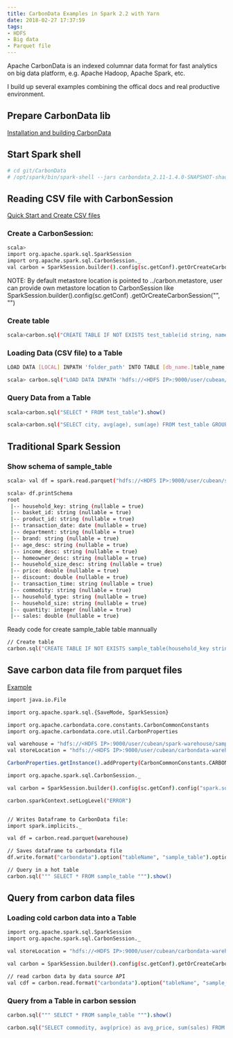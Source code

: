```yaml
---
title: CarbonData Examples in Spark 2.2 with Yarn
date: 2018-02-27 17:37:59
tags: 
- HDFS
- Big data
- Parquet file
---
```


Apache CarbonData is an indexed columnar data format for fast analytics on big data platform, e.g. Apache Hadoop, Apache Spark, etc.

I build up several examples combining the offical docs and real productive environment. 

<!-- more -->

## Prepare CarbonData lib

[Installation and building CarbonData](https://github.com/apache/carbondata/tree/master/build)

## Start Spark shell

```sh
# cd git/CarbonData
# /opt/spark/bin/spark-shell --jars carbondata_2.11-1.4.0-SNAPSHOT-shade-hadoop2.7.2.jar --driver-memory 10G --executor-memory 15G --executor-cores 10
```

## Reading CSV file with CarbonSession

[Quick Start and Create CSV files](https://carbondata.apache.org/quick-start-guide.html)

### Create a CarbonSession:

```sh
scala> 
import org.apache.spark.sql.SparkSession
import org.apache.spark.sql.CarbonSession._
val carbon = SparkSession.builder().config(sc.getConf).getOrCreateCarbonSession("hdfs://<HDFS IP>:9000/user/cubean/sample", "./carbon.metastore")

```
NOTE: By default metastore location is pointed to ../carbon.metastore, user can provide own metastore location to CarbonSession like SparkSession.builder().config(sc.getConf) .getOrCreateCarbonSession("<hdfs store path>", "<local metastore path>")

### Create table

```sh
scala>carbon.sql("CREATE TABLE IF NOT EXISTS test_table(id string, name string, city string, age Int) STORED BY 'carbondata'")
```

### Loading Data (CSV file) to a Table

```sh
LOAD DATA [LOCAL] INPATH 'folder_path' INTO TABLE [db_name.]table_name OPTIONS(property_name=property_value, ...)
```

```sh
scala> carbon.sql("LOAD DATA INPATH 'hdfs://<HDFS IP>:9000/user/cubean/sample/sample.csv' INTO TABLE test_table")
```

### Query Data from a Table

```sh
scala>carbon.sql("SELECT * FROM test_table").show()

scala>carbon.sql("SELECT city, avg(age), sum(age) FROM test_table GROUP BY city").show()
```

## Traditional Spark Session

### Show schema of sample_table

```sh
scala> val df = spark.read.parquet("hdfs://<HDFS IP>:9000/user/cubean/spark-warehouse/sample_dataset_parquet")

scala> df.printSchema
root
 |-- household_key: string (nullable = true)
 |-- basket_id: string (nullable = true)
 |-- product_id: string (nullable = true)
 |-- transaction_date: date (nullable = true)
 |-- department: string (nullable = true)
 |-- brand: string (nullable = true)
 |-- age_desc: string (nullable = true)
 |-- income_desc: string (nullable = true)
 |-- homeowner_desc: string (nullable = true)
 |-- household_size_desc: string (nullable = true)
 |-- price: double (nullable = true)
 |-- discount: double (nullable = true)
 |-- transaction_time: string (nullable = true)
 |-- commodity: string (nullable = true)
 |-- household_type: string (nullable = true)
 |-- household_size: string (nullable = true)
 |-- quantity: integer (nullable = true)
 |-- sales: double (nullable = true)
```

Ready code for create sample_table table mannually

```sh
// Create table
carbon.sql("CREATE TABLE IF NOT EXISTS sample_table(household_key string, basket_id string, product_id string, transaction_date Date, department string, brand string, age_desc string, income_desc string, homeowner_desc string, household_size_desc string, price double, discount double, transaction_time string, commodity string, household_type string, household_size string, quantity int, sales double) STORED BY 'carbondata'")
```

## Save carbon data file from parquet files

[Example](https://github.com/apache/carbondata/blob/master/examples/spark2/src/main/scala/org/apache/carbondata/examples/CarbonDataFrameExample.scala)

```sh
import java.io.File

import org.apache.spark.sql.{SaveMode, SparkSession}

import org.apache.carbondata.core.constants.CarbonCommonConstants
import org.apache.carbondata.core.util.CarbonProperties

val warehouse = "hdfs://<HDFS IP>:9000/user/cubean/spark-warehouse/sample_dataset_parquet"
val storeLocation = "hdfs://<HDFS IP>:9000/user/cubean/carbondata-warehouse"

CarbonProperties.getInstance().addProperty(CarbonCommonConstants.CARBON_TIMESTAMP_FORMAT, "yyyy/MM/dd")

import org.apache.spark.sql.CarbonSession._

val carbon = SparkSession.builder().config(sc.getConf).config("spark.sql.warehouse.dir", warehouse).getOrCreateCarbonSession(storeLocation, "./carbon.metastore")

carbon.sparkContext.setLogLevel("ERROR")


// Writes Dataframe to CarbonData file:
import spark.implicits._

val df = carbon.read.parquet(warehouse)

// Saves dataframe to carbondata file
df.write.format("carbondata").option("tableName", "sample_table").option("compress", "true").option("tempCSV", "false").mode(SaveMode.Overwrite).save()

// Query in a hot table
carbon.sql(""" SELECT * FROM sample_table """).show()
```

## Query from carbon data files

### Loading cold carbon data into a Table

```sh
import org.apache.spark.sql.SparkSession
import org.apache.spark.sql.CarbonSession._

val storeLocation = "hdfs://<HDFS IP>:9000/user/cubean/carbondata-warehouse"

val carbon = SparkSession.builder().config(sc.getConf).getOrCreateCarbonSession(storeLocation, "./carbon.metastore")

// read carbon data by data source API
val cdf = carbon.read.format("carbondata").option("tableName", "sample_table").load(storeLocation)
```


### Query from a Table in carbon session

```sh
carbon.sql(""" SELECT * FROM sample_table """).show()

carbon.sql("SELECT commodity, avg(price) as avg_price, sum(sales) FROM sample_table GROUP BY commodity order by avg_price desc").show()
```